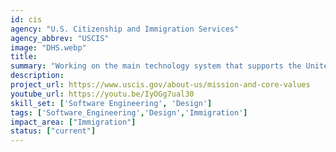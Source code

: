 ```yaml
---
id: cis
agency: "U.S. Citizenship and Immigration Services"
agency_abbrev: "USCIS"
image: "DHS.webp"
title: 
summary: "Working on the main technology system that supports the United States' Refugee and Asylum programs to ensure it scales for unprecedented goals in resettling refugees while also ensuring that those seeking Asylum protection receive just and efficient decisions."
description: 
project_url: https://www.uscis.gov/about-us/mission-and-core-values
youtube_url: https://youtu.be/IyOGg7ual30
skill_set: ['Software Engineering', 'Design']
tags: ['Software_Engineering','Design','Immigration']
impact_area: ["Immigration"]
status: ["current"]
---
```



